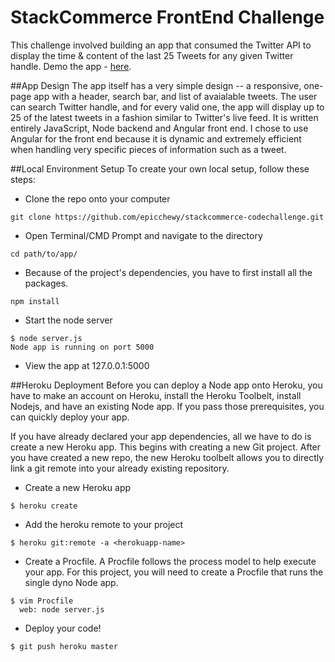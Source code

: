 # StackCommerce FrontEnd Challenge
This challenge involved building an app that consumed the Twitter API to display the time & content of the last 25 Tweets for any given Twitter handle. Demo the app - [here](https://stackcommerce-frontend.herokuapp.com).

##App Design
The app itself has a very simple design -- a responsive, one-page app with a header, search bar, and list of avaialable tweets. The user can search Twitter handle, and for every valid one, the app will display up to 25 of the latest tweets in a fashion similar to Twitter's live feed. It is written entirely JavaScript, Node backend and Angular front end. I chose to use Angular for the front end because it is dynamic and extremely efficient when handling very specific pieces of information such as a tweet.

##Local Environment Setup
To create your own local setup, follow these steps:
+ Clone the repo onto your computer
```
git clone https://github.com/epicchewy/stackcommerce-codechallenge.git
```
+ Open Terminal/CMD Prompt and navigate to the directory
```
cd path/to/app/
```
+ Because of the project's dependencies, you have to first install all the packages.
```
npm install
```
+ Start the node server
```
$ node server.js
Node app is running on port 5000
```
+ View the app at 127.0.0.1:5000

##Heroku Deployment
Before you can deploy a Node app onto Heroku, you have to make an account on Heroku, install the Heroku Toolbelt, install Nodejs, and 
have an existing Node app. If you pass those prerequisites, you can quickly deploy your app. 

If you have already declared your app dependencies, all we have to do is create a new Heroku app. This begins with creating a new Git project. After you have created a new repo, the new Heroku toolbelt allows you to directly link a git remote into your already existing repository. 

+ Create a new Heroku app
```
$ heroku create
```
+ Add the heroku remote to your project
```
$ heroku git:remote -a <herokuapp-name>
```
+ Create a Procfile. A Procfile follows the process model to help execute your app. For this project, you will need to create a Procfile that runs the single dyno Node app.
```
$ vim Procfile
  web: node server.js
```
+ Deploy your code!
```
$ git push heroku master
```
